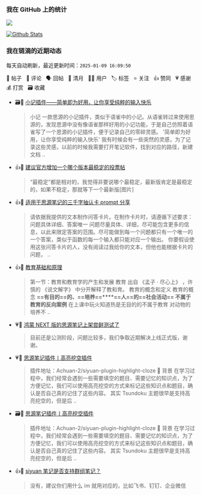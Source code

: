 ### 我在 GitHub 上的统计

<a title="Hits" target="_blank" href="https://github.com/Crowds21/Crowds21"><img src="https://hits.b3log.org/crowds21/crowds21.svg"></a>

[![Github Stats](https://github-readme-stats.vercel.app/api?username=crowds21&theme=tokyonight&show_icons=true)](https://github.com/crowds21)

<!--events start -->

### 我在链滴的近期动态

每天自动刷新，最近更新时间：`2025-01-09 16:09:50`

📝 帖子 &nbsp; 💬 评论 &nbsp; 🗣 回帖 &nbsp; 🌙 清月 &nbsp; 👨‍💻 用户 &nbsp; 🏷️ 标签 &nbsp; ⭐️ 关注 &nbsp; 👍 赞同 &nbsp; 💗 感谢 &nbsp; 💰 打赏 &nbsp; 🗃 收藏

* 🗃📝 [小记插件——简单即为好用，让你享受纯粹的输入快乐](https://ld246.com/article/1735837693913)

  > 小记 一款思源的小记插件，类似于语雀中的小记。从语雀转过来使用思源的，发现思源中没有像语雀那样好用的小记功能，于是自己仿照着语雀写了一个思源的小记插件，便于记录自己的零碎灵感。 '简单即为好用，让你享受纯粹的输入快乐' 我有时候会有一些突然的灵感，为了记录这些灵感，以前的时候我需要打开笔记软件，找到对应的路径，新建文档 ..
* 👍💬 [建议官方增加一个哪个版本最稳定的投票帖](https://ld246.com/article/1736045354829/comment/1736051256439#comments)

  > “最稳定”都是相对的，我觉得非要说哪个最稳定，最新版肯定是最稳定的，如果不稳定，那就等下一个最新版[图片]
* 👍📝 [适用于思源笔记的三千字抽认卡 prompt 分享](https://ld246.com/article/1736087718553)

  > 请依据我提供的文本制作问答卡片。在制作卡片时，请遵循下述要求： 问题具体详细、答案唯一 问题尽量具体、详细，尽可能包含更多的信息，以此来限定答案的范围。尽可能做到每一个问题都只有一个唯一的一个答案，类似于函数的每一个输入都只能对应一个输出。 你要假设使用这张问答卡片的人，没有阅读过我给你的文本，但他也能根据卡片的问题， ..
* 👍📝 [教育基础和原理](https://ld246.com/article/1736156297873)

  > 第一节：教育和教育学的产生和发展 教育 出自 《孟子 · 尽心上》 ，许慎的 《说文解字》 中分开解释了教和育。 教育的概念和定义 教育的概念 **==有目的==**的、**==培养==****==人==**的==**社会活动**== 不属于教育的**反向案例** 在上课中玩火知道热是无目的的不属于教育 对动物的培养不 ..
* 💗💬 [鸿蒙 NEXT 版的思源笔记上架尝鲜测试了](https://ld246.com/article/1733151081951/comment/1733153442601#comments)

  > 目前还是公测阶段，问题比较多，我们争取近期解决上线正式版，谢谢。
* 💗📝 [思源笔记插件丨高亮挖空插件](https://ld246.com/article/1732817493005)

  > 插件地址：Achuan-2/siyuan-plugin-highlight-cloze 🤔 背景 在学习过程中，我们经常会遇到一些需要填空的题目、需要记忆的知识点，为了方便记忆，我们可以使用高亮挖空的方式来标记这些知识点和题目，确认是否自己真的记住了这些内容。 其实 Tsundoku 主题很早是支持高亮挖空的，但是后 ..
* 🗃📝 [思源笔记插件丨高亮挖空插件](https://ld246.com/article/1732817493005)

  > 插件地址：Achuan-2/siyuan-plugin-highlight-cloze 🤔 背景 在学习过程中，我们经常会遇到一些需要填空的题目、需要记忆的知识点，为了方便记忆，我们可以使用高亮挖空的方式来标记这些知识点和题目，确认是否自己真的记住了这些内容。 其实 Tsundoku 主题很早是支持高亮挖空的，但是后 ..
* 👍💬 [siyuan 笔记是否支持群组笔记？](https://ld246.com/article/1726710369817/comment/1726711906338#comments)

  > 没有，建议你们用什么 im 就用对应的，比如飞书、钉钉、企业微信


<!--events end -->
